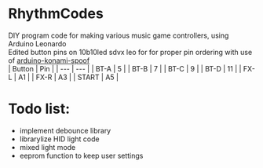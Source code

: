 # RhythmCodes
DIY program code for making various music game controllers, using Arduino Leonardo\
Edited button pins on 10b10led sdvx leo for for proper pin ordering with use of [arduino-konami-spoof](https://github.com/veroxzik/arduino-konami-spoof) \
| Button | Pin |
| --- | --- |
| BT-A | 5 |
| BT-B | 7 |
| BT-C | 9 |
| BT-D | 11 |
| FX-L | A1 |
| FX-R | A3 |
| START | A5 |

# Todo list:
* implement debounce library
* librarylize HID light code
* mixed light mode
* eeprom function to keep user settings
